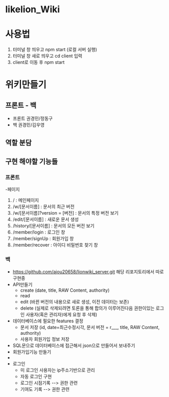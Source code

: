 # likelion_Wiki

# 사용법
  1) 터미널 창 띄우고 npm start (로컬 서버 실행)
  2) 터미널 창 새로 띄우고 cd client  입력
  3) client로 이동 후 npm start 
  


# 위키만들기
## 프론트 - 백
- 프론트 권경민/정동구
- 백 권경민/김우영
## 역할 분담
## 구현 해야할 기능들
### 프론트
-페이지
  1) / : 메인페이지
  2) /w/[문서이름] : 문서의 최근 버전
  3) /w/[문서이름]?version = [버전] : 문서의 특정 버전 보기
  4) /edit/[문서이름] : 새로운 문서 생성
  5) /history/[문서이름] : 문서의 모든 버전 보기
  6) /member/login : 로그인 창
  7) /member/signUp : 회원가입 창
  8) /member/recover : 아이디 비밀번호 찾기 창


### 백
- https://github.com/ajou20658/lionwiki_server.git 해당 리포지토리에서 따로 구현중
- API만들기
  - create (date, title, RAW Content, authority) 
  - read 
  - edit  (바뀐 버전의 내용으로 새로 생성, 이전 데이터는 보존)
  - delete (실제로 삭제되려면 토론을 통해 합의가 이루어진다음 권한이있는 로그인 사용자(혹은 관리자)에게 요청 후 삭제)
- 데이터베이스에 필요한 features 결정
  - 문서 저장 (id, date=최근수정시각, 문서 버전 = r___, title, RAW Content, authority)
  - 사용자 회원가입 정보 저장
- SQL문으로 데이터베이스에 접근해서 json으로 만들어서 보내주기
- 회원가입기능 만들기
- 
- 로그인
  - 미 로그인 사용자는 ip주소기반으로 관리
  - 자동 로그인 구현
  - 로그인 시점기록  --> 권한 관련
  - 기여도 기록      --> 권한 관련
